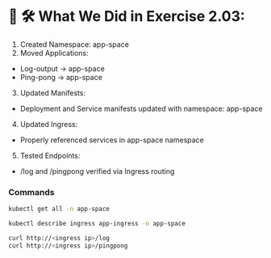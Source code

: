 # 📘 🛠️ What We Did in Exercise 2.03:
1. Created Namespace: app-space
2. Moved Applications:
- Log-output → app-space
- Ping-pong → app-space
3. Updated Manifests:
- Deployment and Service manifests updated with namespace: app-space
4. Updated Ingress:
- Properly referenced services in app-space namespace
5. Tested Endpoints:
- /log and /pingpong verified via Ingress routing

### Commands
```bash
kubectl get all -n app-space
```
```bash
kubectl describe ingress app-ingress -n app-space
```
```bash
curl http://<ingress ip>/log
curl http://<ingress ip>/pingpong
```

